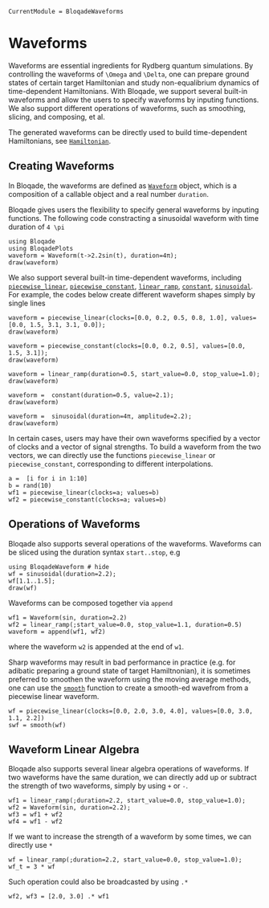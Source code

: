 ```@meta
CurrentModule = BloqadeWaveforms
```

# Waveforms

Waveforms are essential ingredients for Rydberg quantum simulations. By controlling the waveforms of ``\Omega`` and ``\Delta``, one can prepare ground states of certain target Hamiltonian and study non-equalibrium dynamics of time-dependent Hamiltonians. With Bloqade, we support several built-in waveforms and allow the users to specify waveforms by inputing functions. We also support different operations of waveforms, such as smoothing, slicing, and composing, et al. 

The generated waveforms can be directly used to build time-dependent Hamiltonians, see [`Hamiltonian`](@ref). 

## Creating Waveforms

In Bloqade, the waveforms are defined as [`Waveform`](@ref) object,
which is a composition of a callable object and a real number `duration`.

Bloqade gives users the flexibility to specify general waveforms by inputing functions. The following code constracting a sinusoidal waveform with time duration of ``4 \pi``

```@repl creating-waveform
using Bloqade
using BloqadePlots
waveform = Waveform(t->2.2sin(t), duration=4π);
draw(waveform)
```

We also support several built-in time-dependent waveforms, including [`piecewise_linear`](@ref), [`piecewise_constant`](@ref), [`linear_ramp`](@ref), [`constant`](@ref), [`sinusoidal`](@ref). For example, the codes below create different waveform shapes simply by single lines 

```@repl creating-waveform
waveform = piecewise_linear(clocks=[0.0, 0.2, 0.5, 0.8, 1.0], values=[0.0, 1.5, 3.1, 3.1, 0.0]); 
draw(waveform)
```

```@repl creating-waveform
waveform = piecewise_constant(clocks=[0.0, 0.2, 0.5], values=[0.0, 1.5, 3.1]); 
draw(waveform)
```

```@repl creating-waveform
waveform = linear_ramp(duration=0.5, start_value=0.0, stop_value=1.0);
draw(waveform)
```

```@repl creating-waveform
waveform =  constant(duration=0.5, value=2.1);
draw(waveform)
```

```@repl creating-waveform
waveform =  sinusoidal(duration=4π, amplitude=2.2); 
draw(waveform)
```

In certain cases, users may have their own waveforms specified by a vector of clocks and a vector of signal strengths. To build a waveform from the two vectors, we can directly use the functions `piecewise_linear` or `piecewise_constant`, corresponding to different interpolations. 

```@repl user_input
a =  [i for i in 1:10]
b = rand(10)
wf1 = piecewise_linear(clocks=a; values=b)
wf2 = piecewise_constant(clocks=a; values=b)
```

## Operations of Waveforms

Bloqade also supports several operations of the waveforms. 
Waveforms can be sliced using the duration syntax `start..stop`, e.g

```@repl slicing
using BloqadeWaveform # hide
wf = sinusoidal(duration=2.2);
wf[1.1..1.5];
draw(wf)
```

Waveforms can be composed together via `append`
```@repl append
wf1 = Waveform(sin, duration=2.2)
wf2 = linear_ramp(;start_value=0.0, stop_value=1.1, duration=0.5)
waveform = append(wf1, wf2)
```
where the waveform `w2` is appended at the end of `w1`. 


Sharp waveforms may result in bad performance in practice (e.g. for adibatic preparing a ground state of target Hamiltnonian),
it is sometimes preferred to smoothen the waveform using
the moving average methods, one can use the [`smooth`](@ref)
function to create a smooth-ed wavefrom from a piecewise linear
waveform.

```@repl append
wf = piecewise_linear(clocks=[0.0, 2.0, 3.0, 4.0], values=[0.0, 3.0, 1.1, 2.2])
swf = smooth(wf)
```

## Waveform Linear Algebra

Bloqade also supports several linear algebra operations of waveforms. If two waveforms have the same duration, we can directly add up or subtract the strength of two waveforms, simply by using `+` or `-`. 

```@repl add
wf1 = linear_ramp(;duration=2.2, start_value=0.0, stop_value=1.0);
wf2 = Waveform(sin, duration=2.2);
wf3 = wf1 + wf2
wf4 = wf1 - wf2
```

If we want to increase the strength of a waveform by some times, we can directly use `*`

```@repl times
wf = linear_ramp(;duration=2.2, start_value=0.0, stop_value=1.0);
wf_t = 3 * wf
```

Such operation could also be broadcasted by using `.*`
```@repl times
wf2, wf3 = [2.0, 3.0] .* wf1
```

